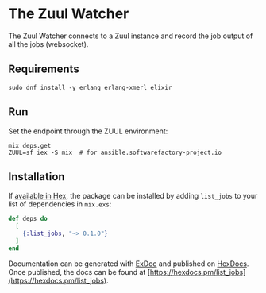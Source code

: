 # The Zuul Watcher

The Zuul Watcher connects to a Zuul instance and record the
job output of all the jobs (websocket).

## Requirements

```
sudo dnf install -y erlang erlang-xmerl elixir
```

## Run

Set the endpoint through the ZUUL environment:

```
mix deps.get
ZUUL=sf iex -S mix  # for ansible.softwarefactory-project.io
```

## Installation

If [available in Hex](https://hex.pm/docs/publish), the package can be installed
by adding `list_jobs` to your list of dependencies in `mix.exs`:

```elixir
def deps do
  [
    {:list_jobs, "~> 0.1.0"}
  ]
end
```

Documentation can be generated with [ExDoc](https://github.com/elixir-lang/ex_doc)
and published on [HexDocs](https://hexdocs.pm). Once published, the docs can
be found at [https://hexdocs.pm/list_jobs](https://hexdocs.pm/list_jobs).
